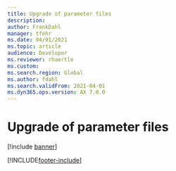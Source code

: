 ```yaml
---
title: Upgrade of parameter files
description: 
author: FrankDahl
manager: tfehr
ms.date: 04/01/2021
ms.topic: article
audience: Developer
ms.reviewer: rhaertle
ms.custom:
ms.search.region: Global
ms.author: fdahl
ms.search.validFrom: 2021-04-01
ms.dyn365.ops.version: AX 7.0.0
---
```


# Upgrade of parameter files

[!include [banner](../../includes/banner.md)]




[!INCLUDE[footer-include](../../../../includes/footer-banner.md)]
